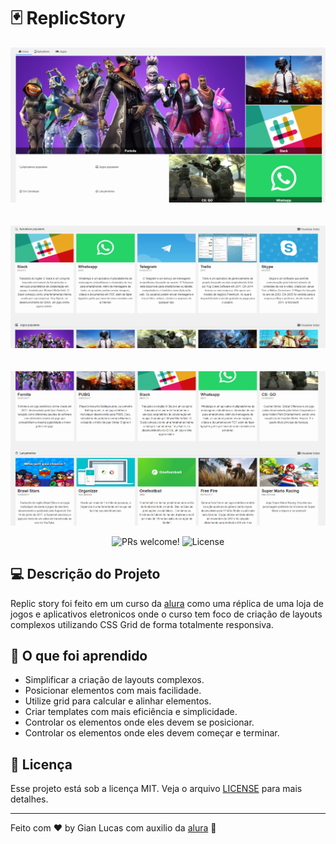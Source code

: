 # 🂿 ReplicStory



   <img alt="Imagem do inicio do site" title="Imagem do inicio do site" src="https://raw.githubusercontent.com/GianLAFerreira/ReplicStory/main/assets/img-git/inicio1.png" width="960" /> 
    <br> <br> <br>
   <img alt="Imagem do inicio do site" title="Imagem do inicio do site" src="https://raw.githubusercontent.com/GianLAFerreira/ReplicStory/main/assets/img-git/inicio2.png" width="960">
    <br> <br> <br>
   <img alt="Imagem do inicio do site" title="Imagem do inicio do site" src="https://raw.githubusercontent.com/GianLAFerreira/ReplicStory/main/assets/img-git/inicio3.png" width="960">



<p align="center">
    <img src="https://img.shields.io/static/v1?label=PRs&message=welcome&color=49AA26&labelColor=000000" alt="PRs welcome!" />
    <img alt="License" src="https://img.shields.io/static/v1?label=license&message=MIT&color=49AA26&labelColor=000000">
</p>


## 💻 Descrição do Projeto 

Replic story foi feito em um curso da [alura](https://cursos.alura.com.br/course/css-grid-layout) como uma réplica de uma loja de jogos e aplicativos eletronicos onde o curso tem foco de criação de layouts complexos utilizando CSS Grid de forma totalmente responsiva.

## 🔖 O que foi aprendido

- Simplificar a criação de layouts complexos.
- Posicionar elementos com mais facilidade.
- Utilize grid para calcular e alinhar elementos.
- Criar templates com mais eficiência e simplicidade.
- Controlar os elementos onde eles devem se posicionar.
- Controlar os elementos onde eles devem começar e terminar.

## :memo: Licença

Esse projeto está sob a licença MIT. Veja o arquivo [LICENSE](https://github.com/GianLAFerreira/StoryGame/blob/main/LICENSE) para mais detalhes.

---

Feito com ♥ by Gian Lucas com auxilio da [alura](https://cursos.alura.com.br/) :wave:
